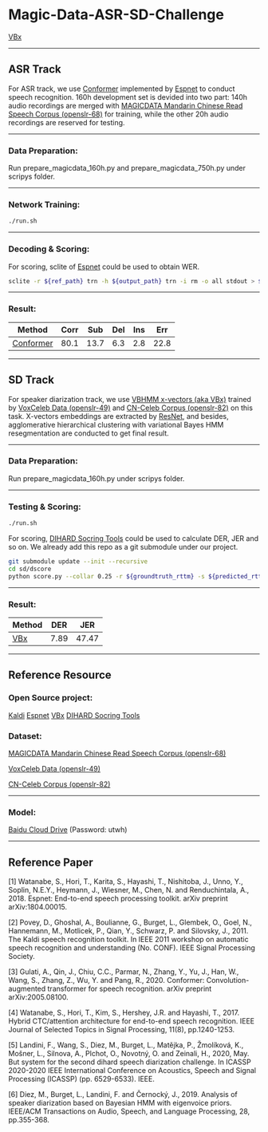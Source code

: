 # Magic-Data-ASR-SD-Challenge




[VBx](https://github.com/BUTSpeechFIT/VBx)

***
## ASR Track

<!-- [MAGICDATA Mandarin Chinese Read Speech Corpus (openslr-68)](http://www.openslr.org/68/)  -->

For ASR track, we use [Conformer](https://github.com/espnet/espnet/tree/master/egs2/librispeech/asr1) implemented by [Espnet](https://github.com/espnet/espnet) to conduct speech recognition. 160h development set is devided into two part: 140h audio recordings are merged with [MAGICDATA Mandarin Chinese Read Speech Corpus (openslr-68)](http://www.openslr.org/68/) for training, while the other 20h audio recordings are reserved for testing.

***
### Data Preparation:

Run prepare_magicdata_160h.py and prepare_magicdata_750h.py under scripys folder.

***
### Network Training:

```bash
./run.sh
```

***
### Decoding & Scoring:

For scoring, sclite of [Espnet](https://github.com/espnet/espnet) could be used to obtain WER.   

```bash
sclite -r ${ref_path} trn -h ${output_path} trn -i rm -o all stdout > ${result_path}
```

***
### Result:

| Method    | Corr  | Sub   | Del   | Ins   | Err   |
| --------- | ----- | ----- | ----- | ----- | ----- |
| [Conformer](https://github.com/espnet/espnet/tree/master/egs2/librispeech/asr1) | 80.1  | 13.7  | 6.3   | 2.8   | 22.8  |


***
## SD Track

For speaker diarization track, we use [VBHMM x-vectors (aka VBx)](https://github.com/BUTSpeechFIT/VBx) trained by [VoxCeleb Data (openslr-49)](http://www.openslr.org/49/) and [CN-Celeb Corpus (openslr-82)](http://www.openslr.org/82/) on this task. X-vectors embeddings are extracted by [ResNet](https://openaccess.thecvf.com/content_cvpr_2016/papers/He_Deep_Residual_Learning_CVPR_2016_paper.pdf), and besides, agglomerative hierarchical clustering with variational Bayes HMM resegmentation are conducted to get final result.

***
### Data Preparation:

Run prepare_magicdata_160h.py under scripys folder.

***
### Testing & Scoring:

```bash
./run.sh
```

For scoring, [DIHARD Socring Tools](https://github.com/nryant/dscore) could be used to calculate DER, JER and so on. We already add this repo as a git submodule under our project.

```bash
git submodule update --init --recursive
cd sd/dscore
python score.py --collar 0.25 -r ${groundtruth_rttm} -s ${predicted_rttm}
```

***
### Result:


| Method    | DER   | JER   |
| --------- | ----- | ----- |
| [VBx](https://github.com/BUTSpeechFIT/VBx) | 7.89  | 47.47 |


***
## Reference Resource

### Open Source project:

[Kaldi](https://github.com/kaldi-asr/kaldi) [Espnet](https://github.com/espnet/espnet) [VBx](https://github.com/BUTSpeechFIT/VBx) [DIHARD Socring Tools](https://github.com/nryant/dscore)



### Dataset:

[MAGICDATA Mandarin Chinese Read Speech Corpus (openslr-68)](http://www.openslr.org/68/)

[VoxCeleb Data (openslr-49)](http://www.openslr.org/49/)

[CN-Celeb Corpus (openslr-82)](http://www.openslr.org/82/)


***
### Model:

[Baidu Cloud Drive](https://pan.baidu.com/s/1RMM4R8-b0-t6AZuuJ6opIQ)  (Password: utwh)


***
## Reference Paper

[1] Watanabe, S., Hori, T., Karita, S., Hayashi, T., Nishitoba, J., Unno, Y., Soplin, N.E.Y., Heymann, J., Wiesner, M., Chen, N. and Renduchintala, A., 2018. Espnet: End-to-end speech processing toolkit. arXiv preprint arXiv:1804.00015.

[2] Povey, D., Ghoshal, A., Boulianne, G., Burget, L., Glembek, O., Goel, N., Hannemann, M., Motlicek, P., Qian, Y., Schwarz, P. and Silovsky, J., 2011. The Kaldi speech recognition toolkit. In IEEE 2011 workshop on automatic speech recognition and understanding (No. CONF). IEEE Signal Processing Society.

[3] Gulati, A., Qin, J., Chiu, C.C., Parmar, N., Zhang, Y., Yu, J., Han, W., Wang, S., Zhang, Z., Wu, Y. and Pang, R., 2020. Conformer: Convolution-augmented transformer for speech recognition. arXiv preprint arXiv:2005.08100.

[4] Watanabe, S., Hori, T., Kim, S., Hershey, J.R. and Hayashi, T., 2017. Hybrid CTC/attention architecture for end-to-end speech recognition. IEEE Journal of Selected Topics in Signal Processing, 11(8), pp.1240-1253.

[5] Landini, F., Wang, S., Diez, M., Burget, L., Matějka, P., Žmolíková, K., Mošner, L., Silnova, A., Plchot, O., Novotný, O. and Zeinali, H., 2020, May. But system for the second dihard speech diarization challenge. In ICASSP 2020-2020 IEEE International Conference on Acoustics, Speech and Signal Processing (ICASSP) (pp. 6529-6533). IEEE.

[6] Diez, M., Burget, L., Landini, F. and Černocký, J., 2019. Analysis of speaker diarization based on Bayesian HMM with eigenvoice priors. IEEE/ACM Transactions on Audio, Speech, and Language Processing, 28, pp.355-368.

<!-- More details about the Conformer: 

https://arxiv.org/pdf/2005.08100


https://ieeexplore.ieee.org/abstract/document/8910412/

https://arxiv.org/pdf/2002.11356 -->